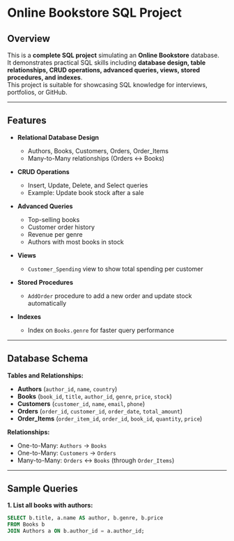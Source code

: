# Online Bookstore SQL Project

## Overview
This is a **complete SQL project** simulating an **Online Bookstore** database.  
It demonstrates practical SQL skills including **database design, table relationships, CRUD operations, advanced queries, views, stored procedures, and indexes**.  
This project is suitable for showcasing SQL knowledge for interviews, portfolios, or GitHub.

---

## Features

- **Relational Database Design**
  - Authors, Books, Customers, Orders, Order_Items
  - Many-to-Many relationships (Orders ↔ Books)

- **CRUD Operations**
  - Insert, Update, Delete, and Select queries
  - Example: Update book stock after a sale

- **Advanced Queries**
  - Top-selling books
  - Customer order history
  - Revenue per genre
  - Authors with most books in stock

- **Views**
  - `Customer_Spending` view to show total spending per customer

- **Stored Procedures**
  - `AddOrder` procedure to add a new order and update stock automatically

- **Indexes**
  - Index on `Books.genre` for faster query performance

---

## Database Schema

**Tables and Relationships:**

- **Authors** (`author_id`, `name`, `country`)  
- **Books** (`book_id`, `title`, `author_id`, `genre`, `price`, `stock`)  
- **Customers** (`customer_id`, `name`, `email`, `phone`)  
- **Orders** (`order_id`, `customer_id`, `order_date`, `total_amount`)  
- **Order_Items** (`order_item_id`, `order_id`, `book_id`, `quantity`, `price`)  

**Relationships:**

- One-to-Many: `Authors` → `Books`  
- One-to-Many: `Customers` → `Orders`  
- Many-to-Many: `Orders` ↔ `Books` (through `Order_Items`)

---

## Sample Queries

**1. List all books with authors:**
```sql
SELECT b.title, a.name AS author, b.genre, b.price
FROM Books b
JOIN Authors a ON b.author_id = a.author_id;

